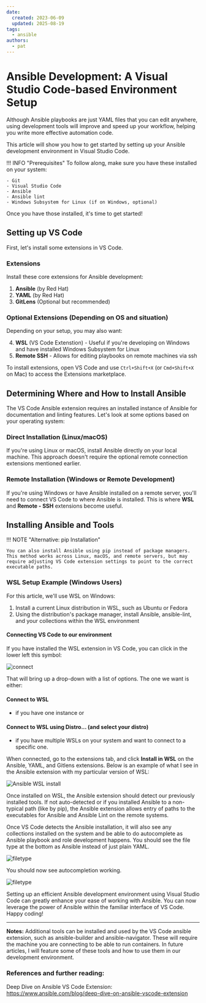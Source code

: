 ```yaml
---
date: 
  created: 2023-06-09
  updated: 2025-08-19
tags:
  - ansible
authors:
  - pat
---
```

# Ansible Development: A Visual Studio Code-based Environment Setup

Although Ansible playbooks are just YAML files that you can edit anywhere, using development tools will improve and speed up your workflow, helping you write more effective automation code.

<!-- more -->
This article will show you how to get started by setting up your Ansible development environment in Visual Studio Code.

!!! INFO "Prerequisites"
    To follow along, make sure you have these installed on your system:

    - Git
    - Visual Studio Code 
    - Ansible 
    - Ansible lint
    - Windows Subsystem for Linux (if on Windows, optional)

Once you have those installed, it's time to get started!

## Setting up VS Code

First, let's install some extensions in VS Code.

### Extensions

Install these core extensions for Ansible development:

1. **Ansible** (by Red Hat)
2. **YAML** (by Red Hat)
3. **GitLens** (Optional but recommended)

### Optional Extensions (Depending on OS and situation)

Depending on your setup, you may also want:

4. **WSL** (VS Code Extenstion) - Useful if you're developing on Windows and have installed Windows Subsystem for Linux
5. **Remote SSH** - Allows for editing playbooks on remote machines via ssh

To install extensions, open VS Code and use `Ctrl+Shift+X` (or `Cmd+Shift+X` on Mac) to access the Extensions marketplace.

## Determining Where and How to Install Ansible

The VS Code Ansible extension requires an installed instance of Ansible for documentation and linting features. Let's look at some options based on your operating system:

### Direct Installation (Linux/macOS)
If you're using Linux or macOS, install Ansible directly on your local machine. This approach doesn't require the optional remote connection extensions mentioned earlier.

### Remote Installation (Windows or Remote Development)
If you're using Windows or have Ansible installed on a remote server, you'll need to connect VS Code to where Ansible is installed. This is where **WSL** and **Remote - SSH** extensions become useful.

## Installing Ansible and Tools

!!! NOTE "Alternative: pip Installation"

    You can also install Ansible using pip instead of package managers. This method works across Linux, macOS, and remote servers, but may require adjusting VS Code extension settings to point to the correct executable paths.

### WSL Setup Example (Windows Users)

For this article, we'll use WSL on Windows:

1. Install a current Linux distribution in WSL, such as Ubuntu or Fedora
2. Using the distribution's package manager, install Ansible, ansible-lint, and your collections within the WSL environment

#### Connecting VS Code to our environment
If you have installed the WSL extension in VS Code, you can click in the lower left this symbol:

![connect](/assets/images/vsc_remote_connect.png)

That will bring up a drop-down with a list of options. The one we want is either:
#### Connect to WSL  
- if you have one instance or
#### Connect to WSL using Distro... (and select your distro)
- if you have multiple WSLs on your system and want to connect to a specific one.

When connected, go to the extensions tab, and click **Install in WSL** on the Ansible, YAML, and Gitlens extensions. Below is an example of what I see in the Ansible extension with my particular version of WSL:

![Ansible WSL install](/assets/images/vsc_extension_install.png)

Once installed on WSL, the Ansible extension should detect our previously installed tools. If not auto-detected or if you installed Ansible to a non-typical path (like by pip), the Ansible extension allows entry of paths to the executables for Ansible and Ansible Lint on the remote systems. 

Once VS Code detects the Ansible installation, it will also see any collections installed on the system and be able to do autocomplete as Ansible playbook and role development happens. You should see the file type at the bottom as Ansible instead of just plain YAML. 

![filetype](/assets/images/ansible_filetype.png)

You should now see autocompletion working.

![filetype](/assets/images/ansible_intellisense.png)

Setting up an efficient Ansible development environment using Visual Studio Code can greatly enhance your ease of working with Ansible. You can now leverage the power of Ansible within the familiar interface of VS Code. Happy coding!

---

**Notes:**
Additional tools can be installed and used by the VS Code ansible extension, such as ansible-builder and ansible-navigator. These will require the machine you are connecting to be able to run containers. In future articles, I will feature some of these tools and how to use them in our development environment.

### References and further reading:

Deep Dive on Ansible VS Code Extension:  
<https://www.ansible.com/blog/deep-dive-on-ansible-vscode-extension>


